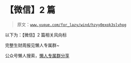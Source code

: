 # 【微信】2 篇

> 原文：[`www.yuque.com/for_lazy/wind/hzyy0exok3slvhpg`](https://www.yuque.com/for_lazy/wind/hzyy0exok3slvhpg)

以下为：【微信】2 篇相关风向标

完整生财周报见懒人专属群~

公众号懒人搜索，[懒人专属群分享](https://lazybook.fun/#/blog/group)